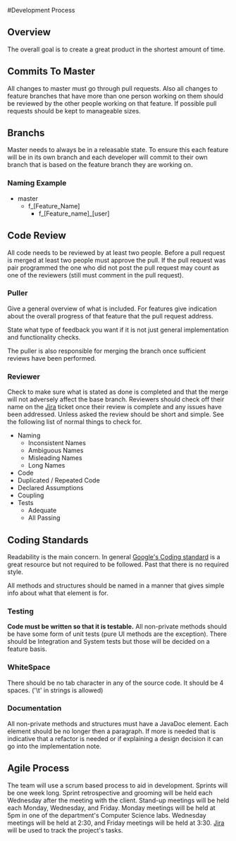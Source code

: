 #Development Process

## Overview

The overall goal is to create a great product in the shortest amount of time.

## Commits To Master

All changes to master must go through pull requests. Also all changes to feature
branches that have more than one person working on them should be reviewed by the
other people working on that feature. If possible pull requests should be kept to
manageable sizes.

## Branchs

Master needs to always be in a releasable state. To ensure this each feature will be in
its own branch and each developer will commit to their own branch that is based on the
feature branch they are working on.

### Naming Example
* master
  * f_[Feature_Name]
    * f_[Feature_name]_[user]

## Code Review

All code needs to be reviewed by at least two people. Before a pull request is merged at least two people must approve the pull. If the pull request was pair programmed the one who did not post the pull request may count as one of the reviewers (still must
comment in the pull request).

### Puller

Give a general overview of what is included. For features give indication about the overall
progress of that feature that the pull request address.

State what type of feedback you want if it is not just general implementation and functionality checks.

The puller is also responsible for merging the branch once sufficient
reviews have been performed.

### Reviewer

Check to make sure what is stated as done is completed and that the merge will not adversely affect the base branch. Reviewers should check off their name on the
[Jira](http://cjm721.com:8080/secure/Dashboard.jspa) ticket once their review is complete and any issues have been addressed. Unless asked the review should be short and simple. See the following list of normal things to check for.

* Naming
  * Inconsistent Names
  * Ambiguous Names
  * Misleading Names
  * Long Names
*  Code
  * Duplicated / Repeated Code
  * Declared Assumptions
  * Coupling
* Tests
  * Adequate
  * All Passing

## Coding Standards

Readability is the main concern. In general [Google's Coding standard](https://google.github.io/styleguide/javaguide.html)
is a great resource but not required to be followed. Past that there is no required style.

All methods and structures should be named in a manner that gives simple info about what that element is for.

### Testing

**Code must be written so that it is testable.** All non-private methods should be have some form of unit tests (pure UI methods are the exception).
There should be Integration and System tests but those will be decided on a feature basis.

### WhiteSpace

There should be no tab character in any of the source code. It should be 4 spaces.
('\t' in strings is allowed)

### Documentation

All non-private methods and structures must have a JavaDoc element. Each element should be no longer
then a paragraph. If more is needed that is indicative that a refactor is needed or if explaining a design decision it can go into the implementation note.

## Agile Process

The team will use a scrum based process to aid in development. Sprints will be
one week long. Sprint retrospective and grooming will be held each Wednesday
after the meeting with the client. Stand-up meetings will be held each Monday,
Wednesday, and Friday. Monday meetings will be held at 5pm in one of the department's Computer Science labs. Wednesday meetings will be held at 2:30, and Friday meetings
will be held at 3:30. [Jira](http://cjm721.com:8080/secure/Dashboard.jspa) will be used to track the project's tasks.
